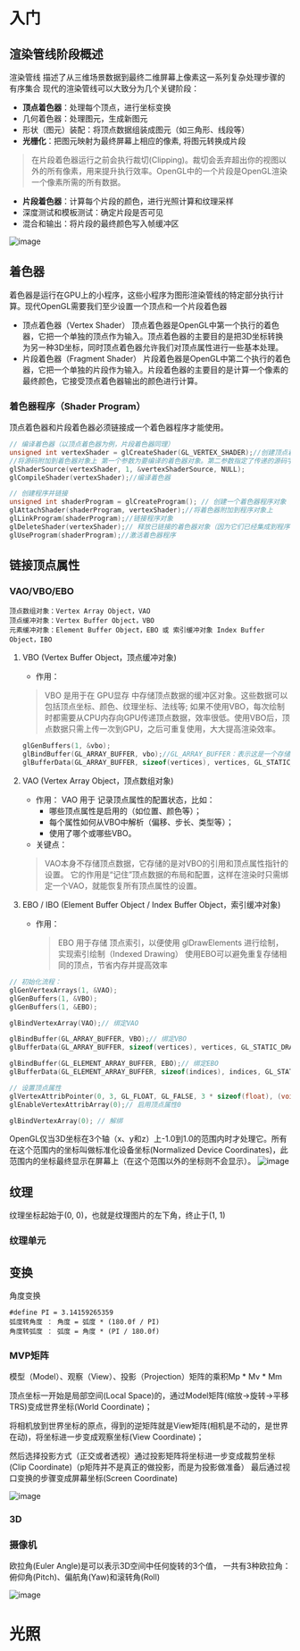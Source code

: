 # 入门
## 渲染管线阶段概述
渲染管线 描述了从三维场景数据到最终二维屏幕上像素这一系列复杂处理步骤的有序集合
现代的渲染管线可以大致分为几个关键阶段：
* **顶点着色器**：处理每个顶点，进行坐标变换
* 几何着色器：处理图元，生成新图元
* 形状（图元）装配：将顶点数据组装成图元（如三角形、线段等）
* **光栅化**：把图元映射为最终屏幕上相应的像素, 将图元转换成片段
> 在片段着色器运行之前会执行裁切(Clipping)。裁切会丢弃超出你的视图以外的所有像素，用来提升执行效率。OpenGL中的一个片段是OpenGL渲染一个像素所需的所有数据。
* **片段着色器**：计算每个片段的颜色，进行光照计算和纹理采样
* 深度测试和模板测试：确定片段是否可见
* 混合和输出：将片段的最终颜色写入帧缓冲区

![image](https://github.com/Amaz1ngJR/Technology/assets/83129567/61bab369-4f7c-44db-af60-b6130133f7a0)

## 着色器
着色器是运行在GPU上的小程序，这些小程序为图形渲染管线的特定部分执行计算。现代OpenGL需要我们至少设置一个顶点和一个片段着色器
* 顶点着色器（Vertex Shader）
顶点着色器是OpenGL中第一个执行的着色器，它把一个单独的顶点作为输入。顶点着色器的主要目的是把3D坐标转换为另一种3D坐标，同时顶点着色器允许我们对顶点属性进行一些基本处理。
* 片段着色器（Fragment Shader）
片段着色器是OpenGL中第二个执行的着色器，它把一个单独的片段作为输入。片段着色器的主要目的是计算一个像素的最终颜色，它接受顶点着色器输出的颜色进行计算。
### 着色器程序（Shader Program）
顶点着色器和片段着色器必须链接成一个着色器程序才能使用。
```c++
// 编译着色器（以顶点着色器为例，片段着色器同理）
unsigned int vertexShader = glCreateShader(GL_VERTEX_SHADER);//创建顶点着色器 并用ID(vertexShader)来引用它
//将源码附加到着色器对象上 第一个参数为要编译的着色器对象。第二参数指定了传递的源码字符串数量。第三个参数是顶点着色器真正的源码。第四个参数是可选的，用于指定源码字符串的长度（但通常我们让OpenGL自动计算这个值）。
glShaderSource(vertexShader, 1, &vertexShaderSource, NULL);
glCompileShader(vertexShader);//编译着色器

// 创建程序并链接
unsigned int shaderProgram = glCreateProgram(); // 创建一个着色器程序对象 并返回新创建程序对象的ID引用
glAttachShader(shaderProgram, vertexShader);//将着色器附加到程序对象上
glLinkProgram(shaderProgram);//链接程序对象
glDeleteShader(vertexShader);// 释放已链接的着色器对象（因为它们已经集成到程序中，不再需要单独保留）
glUseProgram(shaderProgram);//激活着色器程序
```
## 链接顶点属性
### VAO/VBO/EBO
```
顶点数组对象：Vertex Array Object，VAO
顶点缓冲对象：Vertex Buffer Object，VBO
元素缓冲对象：Element Buffer Object，EBO 或 索引缓冲对象 Index Buffer Object，IBO
```
1. VBO (Vertex Buffer Object，顶点缓冲对象)
	- 作用：
	> VBO 是用于在 GPU显存 中存储顶点数据的缓冲区对象。这些数据可以包括顶点坐标、颜色、纹理坐标、法线等;
	> 如果不使用VBO，每次绘制时都需要从CPU内存向GPU传递顶点数据，效率很低。使用VBO后，顶点数据只需上传一次到GPU，之后可重复使用，大大提高渲染效率。
 	```c++
	glGenBuffers(1, &vbo);
	glBindBuffer(GL_ARRAY_BUFFER, vbo);//GL_ARRAY_BUFFER：表示这是一个存储顶点属性数据的缓冲
	glBufferData(GL_ARRAY_BUFFER, sizeof(vertices), vertices, GL_STATIC_DRAW);//GL_STATIC_DRAW：提示OpenGL数据不会频繁更改
  	```
2. VAO (Vertex Array Object，顶点数组对象)
	- 作用：
	VAO 用于 记录顶点属性的配置状态，比如：
		- 哪些顶点属性是启用的（如位置、颜色等）；
		- 每个属性如何从VBO中解析（偏移、步长、类型等）；
		- 使用了哪个或哪些VBO。
	- 关键点：
	> VAO本身不存储顶点数据，它存储的是对VBO的引用和顶点属性指针的设置。
	> 它的作用是“记住”顶点数据的布局和配置，这样在渲染时只需绑定一个VAO，就能恢复所有顶点属性的设置。
 	
3. EBO / IBO (Element Buffer Object / Index Buffer Object，索引缓冲对象)
   - 作用：
     > EBO 用于存储 顶点索引，以便使用 glDrawElements 进行绘制，实现索引绘制（Indexed Drawing）
     > 使用EBO可以避免重复存储相同的顶点，节省内存并提高效率
    
```c++
// 初始化流程：
glGenVertexArrays(1, &VAO);
glGenBuffers(1, &VBO);
glGenBuffers(1, &EBO);

glBindVertexArray(VAO);// 绑定VAO

glBindBuffer(GL_ARRAY_BUFFER, VBO);// 绑定VBO
glBufferData(GL_ARRAY_BUFFER, sizeof(vertices), vertices, GL_STATIC_DRAW);// 将顶点数据复制到缓冲中

glBindBuffer(GL_ELEMENT_ARRAY_BUFFER, EBO);// 绑定EBO
glBufferData(GL_ELEMENT_ARRAY_BUFFER, sizeof(indices), indices, GL_STATIC_DRAW);// 将索引数据复制到缓冲中

// 设置顶点属性
glVertexAttribPointer(0, 3, GL_FLOAT, GL_FALSE, 3 * sizeof(float), (void*)0);
glEnableVertexAttribArray(0);// 启用顶点属性0

glBindVertexArray(0); // 解绑
```
OpenGL仅当3D坐标在3个轴（x、y和z）上-1.0到1.0的范围内时才处理它。所有在这个范围内的坐标叫做标准化设备坐标(Normalized Device Coordinates)，此范围内的坐标最终显示在屏幕上（在这个范围以外的坐标则不会显示）。
![image](https://github.com/Amaz1ngJR/Technology/assets/83129567/0e492a47-97aa-4a6e-b86a-c7d988d06643)

## 纹理
纹理坐标起始于(0, 0)，也就是纹理图片的左下角，终止于(1, 1)
### 纹理单元

## 变换
角度变换
```
#define PI = 3.14159265359
弧度转角度 ： 角度 = 弧度 * (180.0f / PI)
角度转弧度 ： 弧度 = 角度 * (PI / 180.0f)
```

### MVP矩阵
模型（Model）、观察（View）、投影（Projection）矩阵的乘积Mp * Mv * Mm

顶点坐标一开始是局部空间(Local Space)的，通过Model矩阵(缩放→旋转→平移 TRS)变成世界坐标(World Coordinate)；

将相机放到世界坐标的原点，得到的逆矩阵就是View矩阵(相机是不动的，是世界在动)，将坐标进一步变成观察坐标(View Coordinate)；

然后选择投影方式（正交或者透视）通过投影矩阵将坐标进一步变成裁剪坐标(Clip Coordinate)（p矩阵并不是真正的做投影，而是为投影做准备）
最后通过视口变换的步骤变成屏幕坐标(Screen Coordinate)

<img alt="image" src="https://github.com/user-attachments/assets/cc3418a5-c6c3-43fd-941e-80006a92b301" />


### 3D

### 摄像机
欧拉角(Euler Angle)是可以表示3D空间中任何旋转的3个值，
一共有3种欧拉角：俯仰角(Pitch)、偏航角(Yaw)和滚转角(Roll)

<img alt="image" src="https://github.com/user-attachments/assets/cfdfc42c-026c-46be-ac1f-6c5e4428a4fb" />

# 光照




